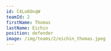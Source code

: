 ```yaml
---
id: C4Lo6OnqW
teamId: 2
firstName: Thomas
lastName: Eichin
position: defender
image: /img/teams/2/eichin_thomas.jpeg
---
```

